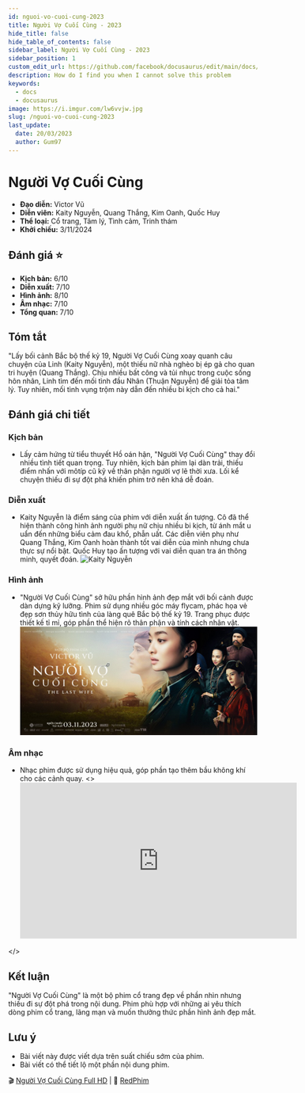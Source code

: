 ```yaml
---
id: nguoi-vo-cuoi-cung-2023
title: Người Vợ Cuối Cùng - 2023
hide_title: false
hide_table_of_contents: false
sidebar_label: Người Vợ Cuối Cùng - 2023
sidebar_position: 1
custom_edit_url: https://github.com/facebook/docusaurus/edit/main/docs/api-doc-markdown.md
description: How do I find you when I cannot solve this problem
keywords:
  - docs
  - docusaurus
image: https://i.imgur.com/lw6vvjw.jpg
slug: /nguoi-vo-cuoi-cung-2023
last_update:
  date: 20/03/2023
  author: Gum97
---
```

# Người Vợ Cuối Cùng

- **Đạo diễn:** Victor Vũ
- **Diễn viên:** Kaity Nguyễn, Quang Thắng, Kim Oanh, Quốc Huy
- **Thể loại:** Cổ trang, Tâm lý, Tình cảm, Trinh thám
- **Khởi chiếu:** 3/11/2024

## Đánh giá :star:

- **Kịch bản:** 6/10
- **Diễn xuất:** 7/10
- **Hình ảnh:** 8/10
- **Âm nhạc:** 7/10
- **Tổng quan:** 7/10

## Tóm tắt

"Lấy bối cảnh Bắc bộ thế kỷ 19, Người Vợ Cuối Cùng xoay quanh câu chuyện của Linh (Kaity Nguyễn), một thiếu nữ nhà nghèo bị ép gả cho quan tri huyện (Quang Thắng). Chịu nhiều bất công và tủi nhục trong cuộc sống hôn nhân, Linh tìm đến mối tình đầu Nhân (Thuận Nguyễn) để giải tỏa tâm lý. Tuy nhiên, mối tình vụng trộm này dẫn đến nhiều bi kịch cho cả hai."

## Đánh giá chi tiết

### Kịch bản

- Lấy cảm hứng từ tiểu thuyết Hồ oán hận, "Người Vợ Cuối Cùng" thay đổi nhiều tình tiết quan trọng. Tuy nhiên, kịch bản phim lại dàn trải, thiếu điểm nhấn với môtíp cũ kỹ về thân phận người vợ lẽ thời xưa. Lối kể chuyện thiếu đi sự đột phá khiến phim trở nên khá dễ đoán.

### Diễn xuất

- Kaity Nguyễn là điểm sáng của phim với diễn xuất ấn tượng. Cô đã thể hiện thành công hình ảnh người phụ nữ chịu nhiều bi kịch, từ ánh mắt u uẩn đến những biểu cảm đau khổ, phẫn uất. Các diễn viên phụ như Quang Thắng, Kim Oanh hoàn thành tốt vai diễn của mình nhưng chưa thực sự nổi bật. Quốc Huy tạo ấn tượng với vai diễn quan tra án thông minh, quyết đoán.
![Kaity Nguyễn](./img/nguoivocuoicung_01.png)

### Hình ảnh

- "Người Vợ Cuối Cùng" sở hữu phần hình ảnh đẹp mắt với bối cảnh được dàn dựng kỹ lưỡng. Phim sử dụng nhiều góc máy flycam, phác họa vẻ đẹp sơn thủy hữu tình của làng quê Bắc bộ thế kỷ 19. Trang phục được thiết kế tỉ mỉ, góp phần thể hiện rõ thân phận và tính cách nhân vật.
![Người vợ cuối cùng](./img/nguoivocuoicung_02.jpg)

### Âm nhạc

- Nhạc phim được sử dụng hiệu quả, góp phần tạo thêm bầu không khí cho các cảnh quay.
<>
  <iframe
    width="560"
    height="315"
    src="https://www.youtube.com/embed/5ys3jP-tV44?si=PfyV_rhTy_e1PQjM"
    frameBorder="0"
    allow="accelerometer; autoplay; clipboard-write; encrypted-media; gyroscope; picture-in-picture; web-share"
    allowFullScreen
    title="GÓC TỐI | MV OST NGƯỜI VỢ CUỐI CÙNG | THÙY CHI"
  ></iframe>
</>

## Kết luận

"Người Vợ Cuối Cùng" là một bộ phim cổ trang đẹp về phần nhìn nhưng thiếu đi sự đột phá trong nội dung. Phim phù hợp với những ai yêu thích dòng phim cổ trang, lãng mạn và muốn thưởng thức phần hình ảnh đẹp mắt.

## Lưu ý

- Bài viết này được viết dựa trên suất chiếu sớm của phim.
- Bài viết có thể tiết lộ một phần nội dung phim.

🎬 [Người Vợ Cuối Cùng Full HD](https://redphim.com/chi-tiet-phim/nguoi-vo-cuoi-cung) | 🔴 [RedPhim](https://redphim.com)
